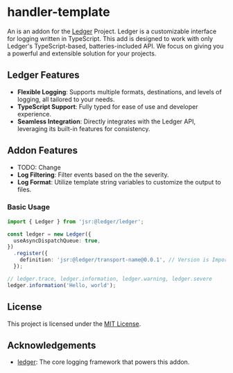 # handler-template

An is an addon for the [Ledger](https://github.com/TSLedger/ledger) Project. Ledger is a customizable interface for logging written in TypeScript. This add is designed to work with only Ledger's TypeScript-based, batteries-included API. We focus on giving you a powerful and extensible solution for your projects.

## Ledger Features

- **Flexible Logging**: Supports multiple formats, destinations, and levels of logging, all tailored to your needs.
- **TypeScript Support**: Fully typed for ease of use and developer experience.
- **Seamless Integration**: Directly integrates with the Ledger API, leveraging its built-in features for consistency.

## Addon Features

- TODO: Change
- **Log Filtering**: Filter events based on the the severity.
- **Log Format**: Utilize template string variables to customize the output to files.

### Basic Usage

```ts
import { Ledger } from 'jsr:@ledger/ledger';

const ledger = new Ledger({
  useAsyncDispatchQueue: true,
})
  .register({
    definition: 'jsr:@ledger/transport-name@0.0.1', // Version is Important
  });

// ledger.trace, ledger.information, ledger.warning, ledger.severe
ledger.information('Hello, world');
```

## License

This project is licensed under the [MIT License](LICENSE).

## Acknowledgements

- [ledger](https://github.com/TSLedger/ledger): The core logging framework that powers this addon.
